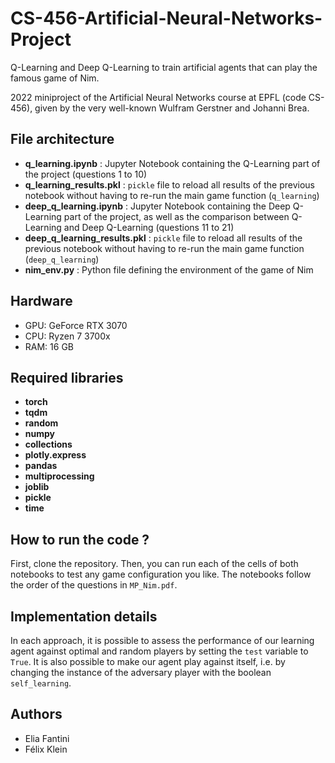 # CS-456-Artificial-Neural-Networks-Project
Q-Learning and Deep Q-Learning to train artificial agents that can play the famous game of Nim.

2022 miniproject of the Artificial Neural Networks course at EPFL (code CS-456), given by the very well-known Wulfram Gerstner and Johanni Brea.

## File architecture
* **q_learning.ipynb** : Jupyter Notebook containing the Q-Learning part of the project (questions 1 to 10)
* **q_learning_results.pkl** : ```pickle``` file to reload all results of the previous notebook without having to re-run the main game function (```q_learning```)
* **deep_q_learning.ipynb** : Jupyter Notebook containing the Deep Q-Learning part of the project, as well as the comparison between Q-Learning and Deep Q-Learning (questions 11 to 21)
* **deep_q_learning_results.pkl** : ```pickle``` file to reload all results of the previous notebook without having to re-run the main game function (```deep_q_learning```)
* **nim_env.py** : Python file defining the environment of the game of Nim

## Hardware

- GPU: GeForce RTX 3070
- CPU: Ryzen 7 3700x
- RAM: 16 GB

## Required libraries
* **torch**
* **tqdm**
* **random**
* **numpy**
* **collections**
* **plotly.express**
* **pandas**
* **multiprocessing**
* **joblib**
* **pickle**
* **time**

## How to run the code ?

First, clone the repository. Then, you can run each of the cells of both notebooks to test any game configuration you like. The notebooks follow the order of the questions in ```MP_Nim.pdf```.

## Implementation details

In each approach, it is possible to assess the performance of our learning agent against optimal and random players by setting the ```test``` variable to ```True```.
It is also possible to make our agent play against itself, i.e. by changing the instance of the adversary player with the boolean ```self_learning```.

## Authors
* Elia Fantini
* Félix Klein
